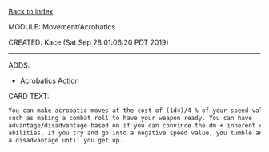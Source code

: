 [Back to index](index.html)

MODULE: Movement/Acrobatics

CREATED: Kace (Sat Sep 28 01:06:20 PDT 2019)

***

ADDS:

  - Acrobatics Action

CARD TEXT:

```md
You can make acrobatic moves at the cost of (1d4)/4 % of your speed value,
such as making a combat roll to have your weapon ready. You can have
advantage/disadvantage based on if you can convince the dm + inherent character
abilities. If you try and go into a negative speed value, you tumble and are at
a disadvantage until you get up.
```

